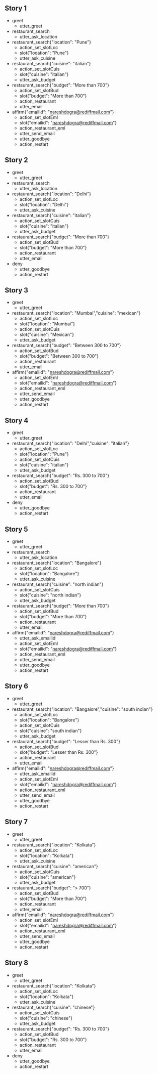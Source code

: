 ## Story 1
* greet
    - utter_greet
* restaurant_search
    - utter_ask_location
* restaurant_search{"location": "Pune"}
    - action_set_slotLoc
    - slot{"location": "Pune"}
    - utter_ask_cuisine
* restaurant_search{"cuisine": "italian"}
    - action_set_slotCuis
    - slot{"cuisine": "italian"}
    - utter_ask_budget
* restaurant_search{"budget": "More than 700"}
    - action_set_slotBud
    - slot{"budget": "More than 700"}
    - action_restaurant
    - utter_email
* affirm{"emailid": "nareshdogra@rediffmail.com"}
    - action_set_slotEml	
    - slot{"emailid": "nareshdogra@rediffmail.com"}
    - action_restaurant_eml
	- utter_send_email	
	- utter_goodbye
	- action_restart

## Story 2
* greet
    - utter_greet
* restaurant_search
    - utter_ask_location
* restaurant_search{"location": "Delhi"}
    - action_set_slotLoc
    - slot{"location": "Delhi"}
    - utter_ask_cuisine
* restaurant_search{"cuisine": "italian"}
    - action_set_slotCuis
    - slot{"cuisine": "italian"}
    - utter_ask_budget
* restaurant_search{"budget": "More than 700"}
    - action_set_slotBud
    - slot{"budget": "More than 700"}
    - action_restaurant
    - utter_email
* deny
	- utter_goodbye
	- action_restart	

## Story 3
* greet
    - utter_greet
* restaurant_search{"location": "Mumbai","cuisine": "mexican"}
    - action_set_slotLoc
    - slot{"location": "Mumbai"}
    - action_set_slotCuis
    - slot{"cuisine": "Mexican"}
    - utter_ask_budget
* restaurant_search{"budget": "Between 300 to 700"}
    - action_set_slotBud
    - slot{"budget": "Between 300 to 700"}
    - action_restaurant
    - utter_email
* affirm{"emailid": "nareshdogra@rediffmail.com"}
    - action_set_slotEml	
    - slot{"emailid": "nareshdogra@rediffmail.com"}
    - action_restaurant_eml
	- utter_send_email	
	- utter_goodbye
	- action_restart	
 
 ## Story 4
* greet
    - utter_greet
* restaurant_search{"location": "Delhi","cuisine": "italian"}
    - action_set_slotLoc
    - slot{"location": "Pune"}
    - action_set_slotCuis
    - slot{"cuisine": "italian"}
    - utter_ask_budget
* restaurant_search{"budget": "Rs. 300 to 700"}
    - action_set_slotBud
    - slot{"budget": "Rs. 300 to 700"}
    - action_restaurant
    - utter_email
* deny
	- utter_goodbye
	- action_restart	

## Story 5
* greet
    - utter_greet
* restaurant_search
    - utter_ask_location
* restaurant_search{"location": "Bangalore"}
    - action_set_slotLoc
    - slot{"location": "Bangalore"}
    - utter_ask_cuisine
* restaurant_search{"cuisine": "north indian"}
    - action_set_slotCuis
    - slot{"cuisine": "north indian"}
    - utter_ask_budget
* restaurant_search{"budget": "More than 700"}
    - action_set_slotBud
    - slot{"budget": "More than 700"}
    - action_restaurant
    - utter_email
* affirm{"emailid": "nareshdogra@rediffmail.com"}
	- utter_ask_emailid
    - action_set_slotEml	
    - slot{"emailid": "nareshdogra@rediffmail.com"}
    - action_restaurant_eml
	- utter_send_email	
	- utter_goodbye
	- action_restart
	
## Story 6
* greet
    - utter_greet
* restaurant_search{"location": "Bangalore","cuisine": "south indian"}
    - action_set_slotLoc
    - slot{"location": "Bangalore"}
    - action_set_slotCuis
    - slot{"cuisine": "south indian"}
    - utter_ask_budget
* restaurant_search{"budget": "Lesser than Rs. 300"}
    - action_set_slotBud
    - slot{"budget": "Lesser than Rs. 300"}
    - action_restaurant
    - utter_email
* affirm{"emailid": "nareshdogra@rediffmail.com"}
	- utter_ask_emailid
    - action_set_slotEml	
    - slot{"emailid": "nareshdogra@rediffmail.com"}
    - action_restaurant_eml
	- utter_send_email	
	- utter_goodbye
	- action_restart
	

## Story 7
* greet
    - utter_greet
* restaurant_search{"location": "Kolkata"}
    - action_set_slotLoc
    - slot{"location": "Kolkata"}
    - utter_ask_cuisine	
* restaurant_search{"cuisine": "american"}
    - action_set_slotCuis
    - slot{"cuisine": "american"}
    - utter_ask_budget
* restaurant_search{"budget": "> 700"}
    - action_set_slotBud
    - slot{"budget": "More than 700"}
    - action_restaurant
    - utter_email
* affirm{"emailid": "nareshdogra@rediffmail.com"}
    - action_set_slotEml	
    - slot{"emailid": "nareshdogra@rediffmail.com"}
    - action_restaurant_eml
	- utter_send_email	
	- utter_goodbye
	- action_restart

## Story 8
* greet
    - utter_greet
* restaurant_search{"location": "Kolkata"}
    - action_set_slotLoc
    - slot{"location": "Kolkata"}
    - utter_ask_cuisine	
* restaurant_search{"cuisine": "chinese"}
    - action_set_slotCuis
    - slot{"cuisine": "chinese"}
    - utter_ask_budget
* restaurant_search{"budget": "Rs. 300 to 700"}
    - action_set_slotBud
    - slot{"budget": "Rs. 300 to 700"}
    - action_restaurant
    - utter_email
* deny
	- utter_goodbye
	- action_restart	
	